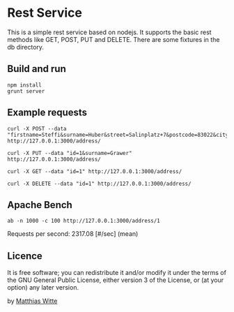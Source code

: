 Rest Service
============

This is a simple rest service based on nodejs. It supports the basic rest methods like GET, POST, PUT and DELETE.
There are some fixtures in the db directory.

Build and run
-------------
	npm install
	grunt server


Example requests
----------------
	curl -X POST --data "firstname=Steffi&surname=Huber&street=Salinplatz+7&postcode=83022&city=Rosenheim&country=Deutschland" http://127.0.0.1:3000/address/

	curl -X PUT --data "id=1&surname=Grawer" http://127.0.0.1:3000/address/

	curl -X GET --data "id=1" http://127.0.0.1:3000/address/

	curl -X DELETE --data "id=1" http://127.0.0.1:3000/address/


Apache Bench
------------
	ab -n 1000 -c 100 http://127.0.0.1:3000/address/1

Requests per second: 2317.08 [#/sec] (mean)


Licence
-------
It is free software; you can redistribute it and/or modify it under the terms of the GNU General Public License,
either version 3 of the License, or (at your option) any later version.

by [Matthias Witte](http://www.matthias-witte.net)
